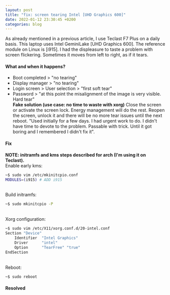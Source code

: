 ```yaml
---
layout: post
title: "fix: screen tearing Intel [UHD Graphics 600]"
date: 2022-01-12 23:30:45 +0200
categories: blog
---
```

As already mentioned in a previous article, I use Teclast F7 Plus on a daily basis. This laptop uses Intel GeminiLake [UHD Graphics 600]. The reference module on Linux is [i915]. I had the displeasure to taste a problem with screen flickering. Sometimes it moves from left to right, as if it tears.
#### What and when it happens?
- Boot completed > "no tearing"
- Display manager > "no tearing"
- Login screen > User selection > "first soft tear"
- Password > "at this point the misalignment of the image is very visible. Hard tear"
\
**Fake solution (use case: no time to waste with xorg)**
Close the screen or activate the screen lock. Energy management will do the rest. Reopen the screen, unlock it and there will be no more tear issues until the next reboot. "Used initially for a few days. I had urgent work to do. I didn't have time to devote to the problem. Passable with trick. Until it got boring and I remembered I didn't fix it". 
#### Fix
**NOTE: initramfs and kms steps described for arch (I'm using it on Teclast).**
\
Enable early kms:
```bash
~$ sudo vim /etc/mkinitcpio.conf
MODULES=(i915) # ADD i915
```
\
Build initramfs:
```bash
~$ sudo mkinitcpio -P
```
\
Xorg configuration:
```bash
~$ sudo vim /etc/X11/xorg.conf.d/20-intel.conf
Section "Device"
	Identifier  "Intel Graphics"
	Driver      "intel"
	Option      "TearFree" "true"
EndSection
```
\
Reboot:
```bash
~$ sudo reboot
```
#### Resolved
